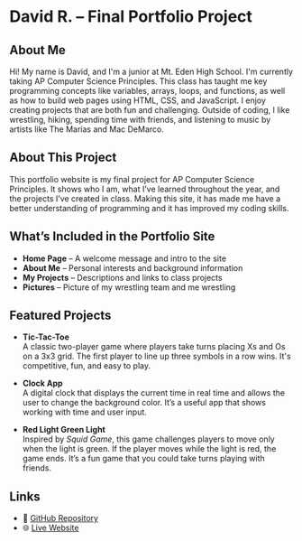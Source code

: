 # David R. – Final Portfolio Project

## About Me
Hi! My name is David, and I'm a junior at Mt. Eden High School. I'm currently taking AP Computer Science Principles. This class has taught me key programming concepts like variables, arrays, loops, and functions, as well as how to build web pages using HTML, CSS, and JavaScript. I enjoy creating projects that are both fun and challenging. Outside of coding, I like wrestling, hiking, spending time with friends, and listening to music by artists like The Marías and Mac DeMarco.

## About This Project
This portfolio website is my final project for AP Computer Science Principles. It shows who I am, what I’ve learned throughout the year, and the projects I’ve created in class. Making this site, it has made me have a better understanding of programming and it has improved my coding skills.

## What’s Included in the Portfolio Site
- **Home Page** – A welcome message and intro to the site  
- **About Me** – Personal interests and background information    
- **My Projects** – Descriptions and links to class projects  
- **Pictures** – Picture of my wrestling team and me wrestling

## Featured Projects
- **Tic-Tac-Toe**  
  A classic two-player game where players take turns placing Xs and Os on a 3x3 grid. The first player to line up three symbols in a row wins. It's competitive, fun, and easy to play.

- **Clock App**  
  A digital clock that displays the current time in real time and allows the user to change the background color. It’s a useful app that shows working with time and user input.

- **Red Light Green Light**  
  Inspired by *Squid Game*, this game challenges players to move only when the light is green. If the player moves while the light is red, the game ends. It’s a fun game that you could take turns playing with friends.

## Links
- 🔗 [GitHub Repository](https://github.com/David-r017/Final-Project)  
- 🌐 [Live Website](https://david-r01.github.io/Final-Project/)

